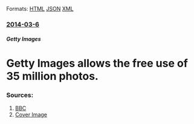 
Formats: [HTML](/news/2014/03/6/getty-images-allows-the-free-use-of-35-million-photos.html)  [JSON](/news/2014/03/6/getty-images-allows-the-free-use-of-35-million-photos.json)  [XML](/news/2014/03/6/getty-images-allows-the-free-use-of-35-million-photos.xml)  

### [2014-03-6](/news/2014/03/6/index.md)

##### Getty Images
# Getty Images allows the free use of 35 million photos. 




### Sources:

1. [BBC](http://www.bbc.com/news/entertainment-arts-26463886)
1. [Cover Image](http://ichef-1.bbci.co.uk/news/1024/media/images/73409000/jpg/_73409822_1e3b6fe6-c85b-4b52-96a9-3b7d6e547ef5.jpg)
